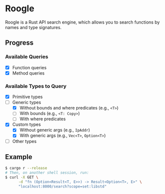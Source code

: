 # Roogle
Roogle is a Rust API search engine, which allows you to search functions by names and type signatures.

## Progress

### Available Queries
- [x] Function queries
- [x] Method queries

### Available Types to Query
- [x] Primitive types
- [ ] Generic types
  - [x] Without bounds and where predicates (e.g., `<T>`)
  - [ ] With bounds (e.g., `<T: Copy>`)
  - [ ] With where predicates
- [x] Custom types
  - [x] Without generic args (e.g., `IpAddr`)
  - [x] With generic args (e.g., `Vec<T>`, `Option<T>`)
- [ ] Other types

## Example
```sh
$ cargo r --release
# Then, on another shell session, run:
$ curl -X GET \
      -d "fn (Option<Result<T, E>>) -> Result<Option<T>, E>" \
      "localhost:8000/search?scope=set:libstd"
```
